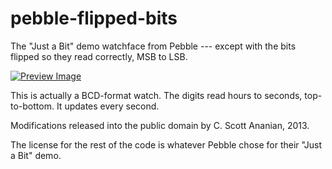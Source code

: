 # pebble-flipped-bits

The "Just a Bit" demo watchface from Pebble --- except with the bits flipped
so they read correctly, MSB to LSB.

[![Preview Image](https://raw.github.com/cscott/pebble-flipped-bits/master/preview.png)](http://www.mypebblefaces.com/view?fID=4111&aName=cscott&pageTitle=Just+a+%28flipped%29+bit&auID=4559)

This is actually a BCD-format watch.  The digits read hours to seconds,
top-to-bottom.  It updates every second.

Modifications released into the public domain by C. Scott Ananian, 2013.

The license for the rest of the code is whatever Pebble chose for their
"Just a Bit" demo.
